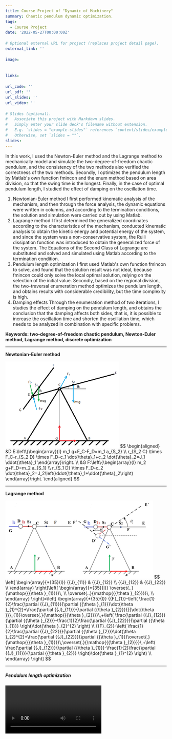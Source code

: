 ```yaml
---
title: Course Project of "Dynamic of Machinery"
summary: Chaotic pendulum dynamic optimization.
tags:
  - Course Project
date: '2022-05-27T00:00:00Z'

# Optional external URL for project (replaces project detail page).
external_link: ''

image:


links:

url_code: ''
url_pdf: ''
url_slides: ''
url_video: ''

# Slides (optional).
#   Associate this project with Markdown slides.
#   Simply enter your slide deck's filename without extension.
#   E.g. `slides = "example-slides"` references `content/slides/example-slides.md`.
#   Otherwise, set `slides = ""`.
slides: 
---
```


In this work, I used the Newton-Euler method and the Lagrange method to mechanically model and simulate the two-degree-of-freedom chaotic pendulum, and the consistency of the two methods also verified the correctness of the two methods. Secondly, I optimizes the pendulum length by Matlab's own function fmincon and the enum method based on area division, so that the swing time is the longest. Finally, in the case of optimal pendulum length, I studied the effect of damping on the oscillation time.
1. Newtonian-Euler method
I first performed kinematic analysis of the mechanism, and then through the force analysis, the dynamic equations were written in columns, and according to the termination conditions, the solution and simulation were carried out by using Matlab.
2. Lagrange method
I first determined the generalized coordinates according to the characteristics of the mechanism, conducted kinematic analysis to obtain the kinetic energy and potential energy of the system, and since the system was a non-conservative system, the Ruili dissipation function was introduced to obtain the generalized force of the system. The Equations of the Second Class of Lagrange are substituted and solved and simulated using Matlab according to the termination condition.
3. Pendulum length optimization
I first used Matlab's own function fmincon to solve, and found that the solution result was not ideal, because fmincon could only solve the local optimal solution, relying on the selection of the initial value. Secondly, based on the regional division, the two-traversal enumeration method optimizes the pendulum length, and obtains results with considerable credibility, but the time complexity is high.
4. Damping effects
Through the enumeration method of two iterations, I studies the effect of damping on the pendulum length, and obtains the conclusion that the damping affects both sides, that is, it is possible to increase the oscillation time and shorten the oscillation time, which needs to be analyzed in combination with specific problems.

**Keywords: two-degree-of-freedom chaotic pendulum, Newton-Euler method, Lagrange method, discrete optimization**

---

**Newtonian-Euler method**

<img src="2.png" alt="2" style="zoom:60%;" />
$$
\begin{aligned}
&D E:\left\{\begin{array}{l}
m_1 g+F_C-F_D=m_1 a_{S_2} \\
r_{S_2 C} \times F_C-r_{S_2 D} \times F_D-c_1 \dot{\theta}_1+c_2 \dot{\theta}_2=J_1 \ddot{\theta}_1
\end{array}\right. \\
&G F:\left\{\begin{array}{l}
m_2 g+F_D=m_2 a_{S_1} \\
r_{S_1 D} \times F_D-c_2 \dot{\theta}_2=J_2\left(\ddot{\theta}_1+\ddot{\theta}_2\right)
\end{array}\right.
\end{aligned}
$$


---

**Lagrange method**

<img src="1.png" alt="1" style="zoom:45%;" />
$$
\left[ \begin{array}{*{35}{l}}
   {{J}_{11}} & {{J}_{12}}  \\
   {{J}_{12}} & {{J}_{22}}  \\
\end{array} \right]\left[ \begin{array}{*{35}{l}}
   \overset{..}{\mathop{{{\theta }_{1}}}}\,  \\
   \overset{..}{\mathop{{{\theta }_{2}}}}\,  \\
\end{array} \right]=\left[ \begin{array}{*{35}{l}}
   {{F}_{1}}-\left( \frac{1}{2}\frac{\partial {{J}_{11}}}{\partial {{\theta }_{1}}}\dot{\theta }_{1}^{2}+\frac{\partial {{J}_{11}}}{\partial {{\theta }_{2}}}{{{\dot{\theta }}}_{1}}\overset{.}{\mathop{{{\theta }_{2}}}}\,+\left( \frac{\partial {{J}_{12}}}{\partial {{\theta }_{2}}}-\frac{1}{2}\frac{\partial {{J}_{22}}}{\partial {{\theta }_{1}}} \right)\dot{\theta }_{2}^{2} \right)  \\
   {{F}_{2}}-\left( \frac{1}{2}\frac{\partial {{J}_{22}}}{\partial {{\theta }_{2}}}\dot{\theta }_{2}^{2}+\frac{\partial {{J}_{22}}}{\partial {{\theta }_{1}}}\overset{.}{\mathop{{{\theta }_{1}}}}\,\overset{.}{\mathop{{{\theta }_{2}}}}\,+\left( \frac{\partial {{J}_{12}}}{\partial {{\theta }_{1}}}-\frac{1}{2}\frac{\partial {{J}_{11}}}{\partial {{\theta }_{2}}} \right)\dot{\theta }_{1}^{2} \right)  \\
\end{array} \right]
$$

---

##### **Pendulum length optimization**

<video src="Design.mp4" controls="yes">

